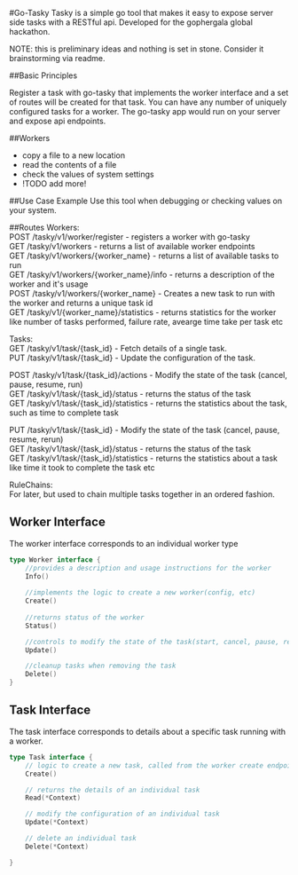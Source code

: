 #Go-Tasky
Tasky is a simple go tool that makes it easy to expose server side tasks with a RESTful api. Developed for the gophergala global hackathon. 

NOTE: this is preliminary ideas and nothing is set in stone. Consider it brainstorming via readme.

##Basic Principles

Register a task with go-tasky that implements the worker interface and a set of routes will be created for that task. You can have any number of uniquely configured tasks for a worker. The go-tasky app would run on your server and expose api endpoints.  

##Workers
- copy a file to a new location  
- read the contents of a file  
- check the values of system settings 
- !TODO add more!  

##Use Case Example
Use this tool when debugging or checking values on your system.

##Routes
Workers:  
POST /tasky/v1/worker/register - registers a worker with go-tasky   
GET /tasky/v1/workers - returns a list of available worker endpoints   
GET /tasky/v1/workers/{worker_name} - returns a list of available tasks to run  
GET /tasky/v1/workers/{worker_name}/info - returns a description of the worker and it's usage   
POST /tasky/v1/workers/{worker_name} - Creates a new task to run with the worker and returns a unique task id  
GET /tasky/v1/{worker_name}/statistics - returns statistics for the worker like number of tasks performed, failure rate, avearge time take per task etc

Tasks:  
GET /tasky/v1/task/{task_id} - Fetch details of a single task.  
PUT /tasky/v1/task/{task_id} - Update the configuration of the task.  

POST /tasky/v1/task/{task_id}/actions - Modify the state of the task (cancel, pause, resume, run)  
GET /tasky/v1/task/{task_id}/status - returns the status of the task  
GET /tasky/v1/task/{task_id}/statistics - returns the statistics about the task, such as time to complete task  


PUT /tasky/v1/task/{task_id} - Modify the state of the task (cancel, pause, resume, rerun)   
GET /tasky/v1/task/{task_id}/status - returns the status of the task   
GET /tasky/v1/task/{task_id}/statistics - returns the statistics about a task like time it took to complete the task etc   

RuleChains:  
For later, but used to chain multiple tasks together in an ordered fashion.  

## Worker Interface
The worker interface corresponds to an individual worker type
```go
type Worker interface {
    //provides a description and usage instructions for the worker
    Info()
    
    //implements the logic to create a new worker(config, etc)
    Create()
    
    //returns status of the worker
    Status()

    //controls to modify the state of the task(start, cancel, pause, resume)
    Update()

    //cleanup tasks when removing the task
    Delete()
}
```


## Task Interface
The task interface corresponds to details about a specific task running with a worker.  
```go
type Task interface {
    // logic to create a new task, called from the worker create endpoint
    Create()

    // returns the details of an individual task 
    Read(*Context)

    // modify the configuration of an individual task
    Update(*Context)

    // delete an individual task
    Delete(*Context)

}

```
